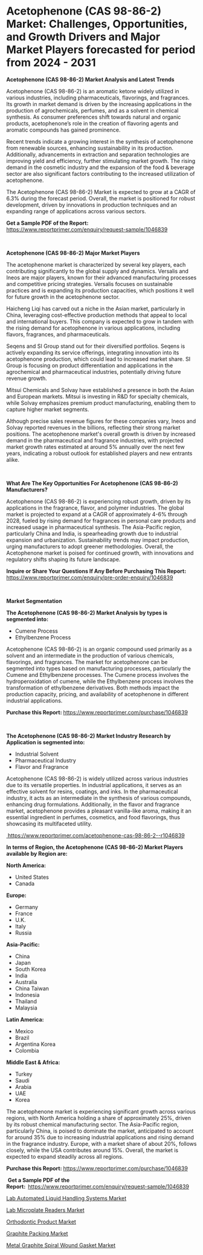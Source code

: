 <p><h1>Acetophenone (CAS 98-86-2) Market: Challenges, Opportunities, and Growth Drivers and Major Market Players forecasted for period from 2024 - 2031</h1></p><p><strong>Acetophenone (CAS 98-86-2) Market Analysis and Latest Trends</strong></p>
<p><p>Acetophenone (CAS 98-86-2) is an aromatic ketone widely utilized in various industries, including pharmaceuticals, flavorings, and fragrances. Its growth in market demand is driven by the increasing applications in the production of agrochemicals, perfumes, and as a solvent in chemical synthesis. As consumer preferences shift towards natural and organic products, acetophenone’s role in the creation of flavoring agents and aromatic compounds has gained prominence.</p><p>Recent trends indicate a growing interest in the synthesis of acetophenone from renewable sources, enhancing sustainability in its production. Additionally, advancements in extraction and separation technologies are improving yield and efficiency, further stimulating market growth. The rising demand in the cosmetic industry and the expansion of the food & beverage sector are also significant factors contributing to the increased utilization of acetophenone.</p><p>The Acetophenone (CAS 98-86-2) Market is expected to grow at a CAGR of 6.3% during the forecast period. Overall, the market is positioned for robust development, driven by innovations in production techniques and an expanding range of applications across various sectors.</p></p>
<p><strong>Get a Sample PDF of the Report:&nbsp;</strong> <a href="https://www.reportprimer.com/enquiry/request-sample/1046839">https://www.reportprimer.com/enquiry/request-sample/1046839</a></p>
<p>&nbsp;</p>
<p><strong>Acetophenone (CAS 98-86-2) Major Market Players</strong></p>
<p><p>The acetophenone market is characterized by several key players, each contributing significantly to the global supply and dynamics. Versalis and Ineos are major players, known for their advanced manufacturing processes and competitive pricing strategies. Versalis focuses on sustainable practices and is expanding its production capacities, which positions it well for future growth in the acetophenone sector.</p><p>Haicheng Liqi has carved out a niche in the Asian market, particularly in China, leveraging cost-effective production methods that appeal to local and international buyers. This company is expected to grow in tandem with the rising demand for acetophenone in various applications, including flavors, fragrances, and pharmaceuticals.</p><p>Seqens and SI Group stand out for their diversified portfolios. Seqens is actively expanding its service offerings, integrating innovation into its acetophenone production, which could lead to increased market share. SI Group is focusing on product differentiation and applications in the agrochemical and pharmaceutical industries, potentially driving future revenue growth.</p><p>Mitsui Chemicals and Solvay have established a presence in both the Asian and European markets. Mitsui is investing in R&D for specialty chemicals, while Solvay emphasizes premium product manufacturing, enabling them to capture higher market segments.</p><p>Although precise sales revenue figures for these companies vary, Ineos and Solvay reported revenues in the billions, reflecting their strong market positions. The acetophenone market's overall growth is driven by increased demand in the pharmaceutical and fragrance industries, with projected market growth rates estimated at around 5% annually over the next few years, indicating a robust outlook for established players and new entrants alike.</p></p>
<p>&nbsp;</p>
<p><strong>What Are The Key Opportunities For Acetophenone (CAS 98-86-2) Manufacturers?</strong></p>
<p><p>Acetophenone (CAS 98-86-2) is experiencing robust growth, driven by its applications in the fragrance, flavor, and polymer industries. The global market is projected to expand at a CAGR of approximately 4-6% through 2028, fueled by rising demand for fragrances in personal care products and increased usage in pharmaceutical synthesis. The Asia-Pacific region, particularly China and India, is spearheading growth due to industrial expansion and urbanization. Sustainability trends may impact production, urging manufacturers to adopt greener methodologies. Overall, the Acetophenone market is poised for continued growth, with innovations and regulatory shifts shaping its future landscape.</p></p>
<p><strong>Inquire or Share Your Questions If Any Before Purchasing This Report:</strong> <a href="https://www.reportprimer.com/enquiry/pre-order-enquiry/1046839">https://www.reportprimer.com/enquiry/pre-order-enquiry/1046839</a></p>
<p>&nbsp;</p>
<p><strong>Market Segmentation</strong></p>
<p><strong>The Acetophenone (CAS 98-86-2) Market Analysis by types is segmented into:</strong></p>
<p><ul><li>Cumene Process</li><li>Ethylbenzene Process</li></ul></p>
<p><p>Acetophenone (CAS 98-86-2) is an organic compound used primarily as a solvent and an intermediate in the production of various chemicals, flavorings, and fragrances. The market for acetophenone can be segmented into types based on manufacturing processes, particularly the Cumene and Ethylbenzene processes. The Cumene process involves the hydroperoxidation of cumene, while the Ethylbenzene process involves the transformation of ethylbenzene derivatives. Both methods impact the production capacity, pricing, and availability of acetophenone in different industrial applications.</p></p>
<p><strong>Purchase this Report:&nbsp;</strong><a href="https://www.reportprimer.com/purchase/1046839">https://www.reportprimer.com/purchase/1046839</a></p>
<p>&nbsp;</p>
<p><strong>The Acetophenone (CAS 98-86-2) Market Industry Research by Application is segmented into:</strong></p>
<p><ul><li>Industrial Solvent</li><li>Pharmaceutical Industry</li><li>Flavor and Fragrance</li></ul></p>
<p><p>Acetophenone (CAS 98-86-2) is widely utilized across various industries due to its versatile properties. In industrial applications, it serves as an effective solvent for resins, coatings, and inks. In the pharmaceutical industry, it acts as an intermediate in the synthesis of various compounds, enhancing drug formulations. Additionally, in the flavor and fragrance market, acetophenone provides a pleasant vanilla-like aroma, making it an essential ingredient in perfumes, cosmetics, and food flavorings, thus showcasing its multifaceted utility.</p></p>
<p><a href="https://www.reportprimer.com/acetophenone-cas-98-86-2--r1046839">&nbsp;https://www.reportprimer.com/acetophenone-cas-98-86-2--r1046839</a></p>
<p><strong>In terms of Region, the Acetophenone (CAS 98-86-2) Market Players available by Region are:</strong></p>
<p>
    <p> <strong> North America: </strong>
        <ul>
            <li>United States</li>
            <li>Canada</li>
        </ul>
        </p> 
    <p> <strong> Europe: </strong>
        <ul>
            <li>Germany</li>
            <li>France</li>
            <li>U.K.</li>
            <li>Italy</li>
            <li>Russia</li>
        </ul>
        </p> 
    <p> <strong> Asia-Pacific: </strong>
        <ul>
            <li>China</li>
            <li>Japan</li>
            <li>South Korea</li>
            <li>India</li>
            <li>Australia</li>
            <li>China Taiwan</li>
            <li>Indonesia</li>
            <li>Thailand</li>
            <li>Malaysia</li>
        </ul>
        </p> 
    <p> <strong> Latin America: </strong>
        <ul>
            <li>Mexico</li>
            <li>Brazil</li>
            <li>Argentina Korea</li>
            <li>Colombia</li>
        </ul>
        </p> 
    <p> <strong> Middle East & Africa: </strong>
        <ul>
            <li>Turkey</li>
            <li>Saudi</li>
            <li>Arabia</li>
            <li>UAE</li>
            <li>Korea</li>
        </ul>
    </p>
    </p>
<p><p>The acetophenone market is experiencing significant growth across various regions, with North America holding a share of approximately 25%, driven by its robust chemical manufacturing sector. The Asia-Pacific region, particularly China, is poised to dominate the market, anticipated to account for around 35% due to increasing industrial applications and rising demand in the fragrance industry. Europe, with a market share of about 20%, follows closely, while the USA contributes around 15%. Overall, the market is expected to expand steadily across all regions.</p></p>
<p><strong>Purchase this Report: </strong><a href="https://www.reportprimer.com/purchase/1046839">https://www.reportprimer.com/purchase/1046839</a></p>
<p>&nbsp;<strong>Get a Sample PDF of the Report:&nbsp;&nbsp;</strong><a href="https://www.reportprimer.com/enquiry/request-sample/1046839">https://www.reportprimer.com/enquiry/request-sample/1046839</a></p>
<p><strong></strong></p>
<p><p><a href="https://medium.com/@cleveborer2023/lab-automated-liquid-handling-systems-market-size-share-trends-analysis-report-by-product-d6c30638291d">Lab Automated Liquid Handling Systems Market</a></p><p><a href="https://medium.com/@cleveborer2023/unveiling-market-trends-global-lab-microplate-readers-market-growth-and-regional-insights-2024-956e383b3783">Lab Microplate Readers Market</a></p><p><a href="https://www.linkedin.com/pulse/driving-market-forces-orthodontic-product-trends-future-forecasts-mprmc">Orthodontic Product Market</a></p><p><a href="https://issuu.com/reportprime-2/docs/graphite-packing-market-size-2030.p_007b216f52b63f">Graphite Packing Market</a></p><p><a href="https://issuu.com/reportprime-2/docs/metal-graphite-spiral-wound-gasket-_3858f81893f134">Metal Graphite Spiral Wound Gasket Market</a></p></p>